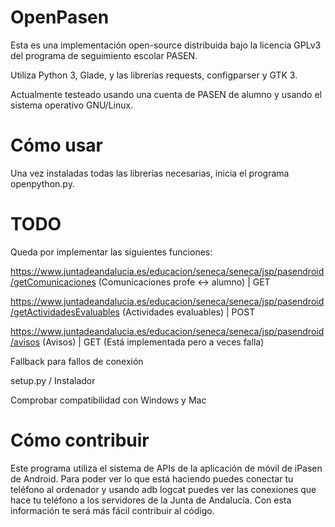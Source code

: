# OpenPasen

Esta es una implementación open-source distribuida bajo la licencia GPLv3 del programa de seguimiento escolar PASEN.

Utiliza Python 3, Glade, y las librerías requests, configparser y GTK 3.

Actualmente testeado usando una cuenta de PASEN de alumno y usando el sistema operativo GNU/Linux.

# Cómo usar

Una vez instaladas todas las librerías necesarias, inicia el programa openpython.py.

# TODO

Queda por implementar las siguientes funciones:

https://www.juntadeandalucia.es/educacion/seneca/seneca/jsp/pasendroid/getComunicaciones (Comunicaciones profe <-> alumno) | GET

https://www.juntadeandalucia.es/educacion/seneca/seneca/jsp/pasendroid/getActividadesEvaluables (Actividades evaluables) | POST

https://www.juntadeandalucia.es/educacion/seneca/seneca/jsp/pasendroid/avisos (Avisos) | GET (Está implementada pero a veces falla)

Fallback para fallos de conexión

setup.py / Instalador

Comprobar compatibilidad con Windows y Mac

# Cómo contribuir

Este programa utiliza el sistema de APIs de la aplicación de móvil de iPasen de Android. Para poder ver lo que está haciendo puedes conectar tu teléfono al ordenador y usando adb logcat puedes ver las conexiones que hace tu teléfono a los servidores de la Junta de Andalucía. Con esta información te será más fácil contribuir al código.
